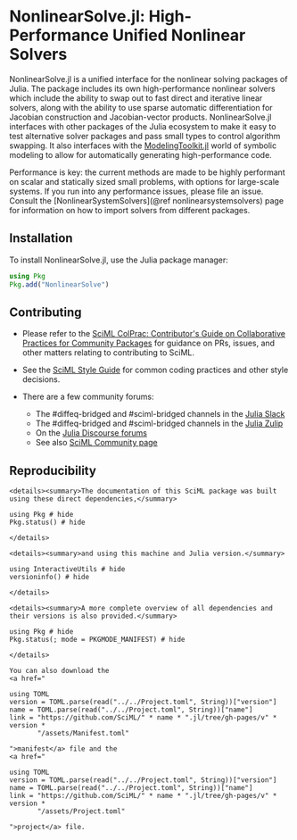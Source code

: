 # NonlinearSolve.jl: High-Performance Unified Nonlinear Solvers

NonlinearSolve.jl is a unified interface for the nonlinear solving packages of
Julia. The package includes its own high-performance nonlinear solvers which include the
ability to swap out to fast direct and iterative linear solvers, along with the
ability to use sparse automatic differentiation for Jacobian construction and
Jacobian-vector products. NonlinearSolve.jl interfaces with other packages of the Julia ecosystem
to make it easy to test alternative solver packages and pass small types to
control algorithm swapping. It also interfaces with the
[ModelingToolkit.jl](https://docs.sciml.ai/ModelingToolkit/stable/) world of symbolic
modeling to allow for automatically generating high-performance code.

Performance is key: the current methods are made to be highly performant on
scalar and statically sized small problems, with options for large-scale systems.
If you run into any performance issues, please file an issue.
Consult the [NonlinearSystemSolvers](@ref nonlinearsystemsolvers) page for
information on how to import solvers from different packages.

## Installation

To install NonlinearSolve.jl, use the Julia package manager:

```julia
using Pkg
Pkg.add("NonlinearSolve")
```

## Contributing

  - Please refer to the
    [SciML ColPrac: Contributor's Guide on Collaborative Practices for Community Packages](https://github.com/SciML/ColPrac/blob/master/README.md)
    for guidance on PRs, issues, and other matters relating to contributing to SciML.

  - See the [SciML Style Guide](https://github.com/SciML/SciMLStyle) for common coding practices and other style decisions.
  - There are a few community forums:
    
      + The #diffeq-bridged and #sciml-bridged channels in the
        [Julia Slack](https://julialang.org/slack/)
      + The #diffeq-bridged and #sciml-bridged channels in the
        [Julia Zulip](https://julialang.zulipchat.com/#narrow/stream/279055-sciml-bridged)
      + On the [Julia Discourse forums](https://discourse.julialang.org)
      + See also [SciML Community page](https://sciml.ai/community/)

## Reproducibility

```@raw html
<details><summary>The documentation of this SciML package was built using these direct dependencies,</summary>
```

```@example
using Pkg # hide
Pkg.status() # hide
```

```@raw html
</details>
```

```@raw html
<details><summary>and using this machine and Julia version.</summary>
```

```@example
using InteractiveUtils # hide
versioninfo() # hide
```

```@raw html
</details>
```

```@raw html
<details><summary>A more complete overview of all dependencies and their versions is also provided.</summary>
```

```@example
using Pkg # hide
Pkg.status(; mode = PKGMODE_MANIFEST) # hide
```

```@raw html
</details>
```

```@raw html
You can also download the
<a href="
```

```@eval
using TOML
version = TOML.parse(read("../../Project.toml", String))["version"]
name = TOML.parse(read("../../Project.toml", String))["name"]
link = "https://github.com/SciML/" * name * ".jl/tree/gh-pages/v" * version *
       "/assets/Manifest.toml"
```

```@raw html
">manifest</a> file and the
<a href="
```

```@eval
using TOML
version = TOML.parse(read("../../Project.toml", String))["version"]
name = TOML.parse(read("../../Project.toml", String))["name"]
link = "https://github.com/SciML/" * name * ".jl/tree/gh-pages/v" * version *
       "/assets/Project.toml"
```

```@raw html
">project</a> file.
```
